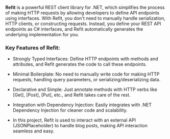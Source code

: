 **Refit** is a powerful REST client library for .NET, which simplifies the process of making HTTP requests by allowing developers to define API endpoints using interfaces. With Refit, you don't need to manually handle serialization, HTTP clients, or constructing requests. Instead, you define your REST API endpoints as C# interfaces, and Refit automatically generates the underlying implementation for you.

### Key Features of Refit:

- Strongly Typed Interfaces: Define HTTP endpoints with methods and attributes, and Refit generates the code to call these endpoints.

- Minimal Boilerplate: No need to manually write code for making HTTP requests, handling query parameters, or serializing/deserializing data.

- Declarative and Simple: Just annotate methods with HTTP verbs like [Get], [Post], [Put], etc., and Refit takes care of the rest.

- Integration with Dependency Injection: Easily integrates with .NET Dependency Injection for cleaner code and scalability.

- In this project, Refit is used to interact with an external API (JSONPlaceholder) to handle blog posts, making API interaction seamless and easy.
